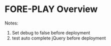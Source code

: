 # FORE-PLAY Overview

Notes:
1. Set debug to false before deployment
2. test auto complete jQuery before deployment
